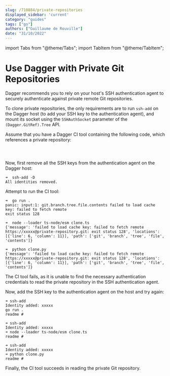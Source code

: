 ```yaml
---
slug: /710884/private-repositories
displayed_sidebar: 'current'
category: "guides"
tags: ["go"]
authors: ["Guillaume de Rouville"]
date: "31/10/2022"
---
```


import Tabs from "@theme/Tabs";
import TabItem from "@theme/TabItem";

# Use Dagger with Private Git Repositories

Dagger recommends you to rely on your host's SSH authentication agent to securely authenticate against private remote Git repositories.

To clone private repositories, the only requirements are to run `ssh-add` on the Dagger host (to add your SSH key to the authentication agent), and mount its socket using the `SSHAuthSocket` parameter of the `(Dagger.GitRef).Tree` API.

Assume that you have a Dagger CI tool containing the following code, which references a private repository:

<Tabs groupId="language">
<TabItem value="Go">

```go file=./snippets/private-repositories/main.go
```

</TabItem>
<TabItem value="Node.js (TypeScript)">

```typescript file=./snippets/private-repositories/clone.ts
```

</TabItem>
<TabItem value="Python">

```python file=./snippets/private-repositories/clone.py
```

</TabItem>
</Tabs>

Now, first remove all the SSH keys from the authentication agent on the Dagger host:

```shell
➜  ssh-add -D
All identities removed.
```

Attempt to run the CI tool:

<Tabs groupId="language">
<TabItem value="Go">

```shell
➜  go run .
panic: input:1: git.branch.tree.file.contents failed to load cache key: failed to fetch remote
exit status 128
```

</TabItem>
<TabItem value="Node.js (TypeScript)">

```shell
➜  node --loader ts-node/esm clone.ts
{'message': 'failed to load cache key: failed to fetch remote https://xxxxx@private-repository.git: exit status 128', 'locations': [{'line': 6, 'column': 11}], 'path': ['git', 'branch', 'tree', 'file', 'contents']}
```

</TabItem>
<TabItem value="Python">

```shell
➜  python clone.py
{'message': 'failed to load cache key: failed to fetch remote https://xxxxx@private-repository.git: exit status 128', 'locations': [{'line': 6, 'column': 11}], 'path': ['git', 'branch', 'tree', 'file', 'contents']}
```

</TabItem>
</Tabs>

The CI tool fails, as it is unable to find the necessary authentication credentials to read the private repository in the SSH authentication agent.

Now, add the SSH key to the authentication agent on the host and try again:

<Tabs groupId="language">
<TabItem value="Go">

```shell
➜ ssh-add
Identity added: xxxxx
go run .
readme #
```

</TabItem>
<TabItem value="Node.js (TypeScript)">

```shell
➜ ssh-add
Identity added: xxxxx
➜ node --loader ts-node/esm clone.ts
readme #
```

</TabItem>
<TabItem value="Python">

```shell
➜ ssh-add
Identity added: xxxxx
➜ python clone.py
readme #
```

</TabItem>
</Tabs>

Finally, the CI tool succeeds in reading the private Git repository.
